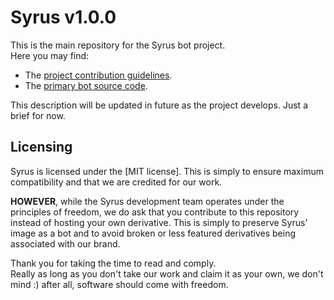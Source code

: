 # Syrus v1.0.0

This is the main repository for the Syrus bot project.  
Here you may find:
- The [project contribution guidelines](https://github.com/syrus-bot/syrus-bot/blob/master/CONTRIBUTING.md).
- The [primary bot source code](https://github.com/syrus-bot/syrus-bot/tree/master/src).

This description will be updated in future as the project develops. Just a brief for now.

## Licensing

Syrus is licensed under the [MIT license]. This is simply to ensure maximum
compatibility and that we are credited for our work.

**HOWEVER**, while the Syrus development team operates under the principles of
freedom, we do ask that you contribute to this repository instead of hosting
your own derivative. This is simply to preserve Syrus' image as a bot and to
avoid broken or less featured derivatives being associated with our brand.

Thank you for taking the time to read and comply.  
Really as long as you don't take our work and claim it as your own,
we don't mind :) after all, software should come with freedom.
